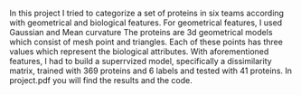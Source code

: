 In this project I tried to categorize a set of proteins in six teams according with geometrical and biological features. For geometrical features, I used Gaussian and Mean curvature
The proteins are 3d geometrical models which consist of mesh point and triangles. Each of these points has three values which represent the biological attributes. 
With aforementioned features, I had to build a superrvized model, specifically a dissimilarity matrix, trained with 369 proteins and 6 labels and tested with 41 proteins.
In project.pdf you will find the results and the code. 

